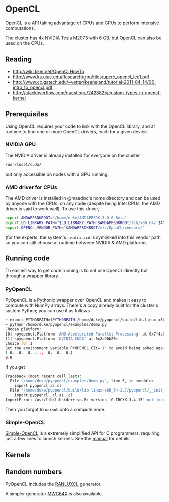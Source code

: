 # OpenCL

OpenCL is a API taking advantage of CPUs and GPUs to 
perform intensive computations.

The cluster has 4x NVIDIA Tesla M2075 with 6 GB, but OpenCL
can also be used on the CPUs.

## Reading

- http://wiki.tiker.net/OpenCLHowTo
- http://www.ks.uiuc.edu/Research/gpu/files/upcrc_opencl_lec1.pdf
- http://www.cc.gatech.edu/~vetter/keeneland/tutorial-2011-04-14/06-intro_to_opencl.pdf
- http://stackoverflow.com/questions/2423825/custom-types-in-opencl-kernel

## Prerequisites

Using OpenCL requires your code to link with the OpenCL library, and at runtime to
find one or more OpenCL drivers, each for a given device.

### NVIDIA GPU

The NVIDIA driver is already installed for everyone on the cluster

`/usr/local/cuda/`

but only accessible on nodes with a GPU running.

### AMD driver for CPUs

The AMD driver is installed in @maedoc's home directory and can be used
by anyone with the CPUs, on any node (despite being Intel CPUs, the AMD driver is said
to work well). To use this driver, 

```bash
export AMDAPPSDKROOT="/home/duke/AMDAPPSDK-3.0-0-Beta"
export LD_LIBRARY_PATH="$LD_LIBRARY_PATH:$AMDAPPSDKROOT/lib/x86_64/:$AMDAPPSDKROOT/lib/x86/"
export OPENCL_VENDOR_PATH="$AMDAPPSDKROOT/etc/OpenCL/vendors/"
```

(for the experts: the system's `nvidia.icd` is symlinked into this vendor path
so you can still choose at runtime between NVIDIA & AMD platforms.

## Running code

Th easiest way to get code running is to not use OpenCL directly but
through a wrapper library. 

### PyOpenCL

PyOpenCL is a Pythonic wrapper over OpenCL and makes it easy to compute
with NumPy arrays. There's a copy already built for the cluster's system
Python; you can use it as follows

```bash
~ export PYTHONPATH=$PYTHONPATH:/home/duke/pyopencl/build/lib.linux-x86_64-2.7
~ python /home/duke/pyopencl/examples/demo.py
Choose platform:
[0] <pyopencl.Platform 'AMD Accelerated Parallel Processing' at 0x7f4c68006830>
[1] <pyopencl.Platform 'NVIDIA CUDA' at 0x2a96b20>
Choice [0]:1
Set the environment variable PYOPENCL_CTX='1' to avoid being asked again.
[ 0.  0.  0. ...,  0.  0.  0.]
0.0
```

If you get 

```bash
Traceback (most recent call last):
  File "/home/duke/pyopencl/examples/demo.py", line 5, in <module>
    import pyopencl as cl
  File "/home/duke/pyopencl/build/lib.linux-x86_64-2.7/pyopencl/__init__.py", line 30, in <module>
    import pyopencl._cl as _cl
ImportError: /usr/lib/libstdc++.so.6: version `GLIBCXX_3.4.15' not found (required by /home/duke/pyopencl/build/lib.linux-x86_64-2.7/pyopencl/_cl.so)
```

Then you forgot to `oarsub` onto a compute node.

### Simple-OpenCL

[Simple-OpenCL](https://code.google.com/p/simple-opencl) is a extremely simplified
API for C programmers, requiring just a few lines to launch kernels. See the 
[manual](https://code.google.com/p/simple-opencl/wiki/Manual) for details.

## Kernels

## Random numbers

PyOpenCL includes the [RANLUXCL](https://bitbucket.org/ivarun/ranluxcl/) generator.

A simpler generator [MWC64X](http://cas.ee.ic.ac.uk/people/dt10/research/rngs-gpu-mwc64x.html)
is also available.
